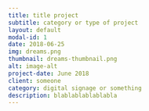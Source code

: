 ```yaml
---
title: title project
subtitle: category or type of project
layout: default
modal-id: 1
date: 2018-06-25
img: dreams.png
thumbnail: dreams-thumbnail.png
alt: image-alt
project-date: June 2018
client: someone
category: digital signage or something
description: blablablablablabla
---
```

